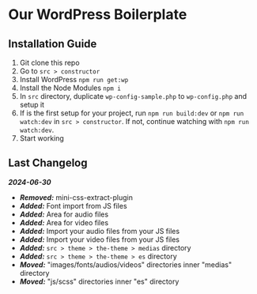 # Our WordPress Boilerplate

## Installation Guide

1. Git clone this repo
2. Go to `src > constructor`
3. Install WordPress `npm run get:wp`
4. Install the Node Modules `npm i`
5. In `src` directory, duplicate `wp-config-sample.php` to `wp-config.php` and setup it
6. If is the first setup for your project, run `npm run build:dev` or `npm run watch:dev` in `src > constructor`. If not, continue watching with `npm run watch:dev`.
7. Start working

## Last Changelog

***2024-06-30***

- ***Removed:*** mini-css-extract-plugin
- ***Added:*** Font import from JS files
- ***Added:*** Area for audio files
- ***Added:*** Area for video files
- ***Added:*** Import your audio files from your JS files
- ***Added:*** Import your video files from your JS files
- ***Added:*** `src > theme > the-theme > medias` directory
- ***Added:*** `src > theme > the-theme > es` directory
- ***Moved:*** "images/fonts/audios/videos" directories inner "medias" directory
- ***Moved:*** "js/scss" directories inner "es" directory